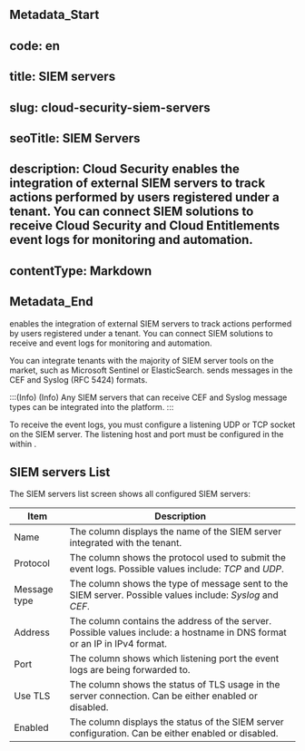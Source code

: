 ## Metadata_Start 
## code: en
## title: SIEM servers 
## slug: cloud-security-siem-servers 
## seoTitle: SIEM Servers 
## description: Cloud Security enables the integration of external SIEM servers to track actions performed by users registered under a tenant. You can connect SIEM solutions to receive Cloud Security and Cloud Entitlements event logs for monitoring and automation. 
## contentType: Markdown 
## Metadata_End
 enables the integration of external SIEM servers to track actions performed by users registered under a tenant. You can connect SIEM solutions to receive  and  event logs for monitoring and automation.

You can integrate tenants with the majority of SIEM server tools on the market, such as Microsoft Sentinel or ElasticSearch.  sends messages in the CEF and Syslog (RFC 5424) formats.

:::(Info) (Info)
Any SIEM servers that can receive CEF and Syslog message types can be integrated into the  platform.
:::

To receive the event logs, you must configure a listening UDP or TCP socket on the SIEM server. The listening host and port must be configured in the  within .

## SIEM servers List

The SIEM servers list screen shows all configured SIEM servers:

| Item | Description |
| --- | --- |
| Name | The  column displays the name of the SIEM server integrated with the tenant. |
| Protocol | The  column shows the protocol used to submit the event logs. Possible values include: *TCP* and *UDP*. |
| Message type | The  column shows the type of message sent to the SIEM server. Possible values include: *Syslog* and *CEF*. |
| Address | The  column contains the address of the server. Possible values include: a hostname in DNS format or an IP in IPv4 format. |
| Port | The  column shows which listening port the event logs are being forwarded to. |
| Use TLS | The  column shows the status of TLS usage in the server connection. Can be either enabled or disabled. |
| Enabled | The  column displays the status of the SIEM server configuration. Can be either enabled or disabled. |